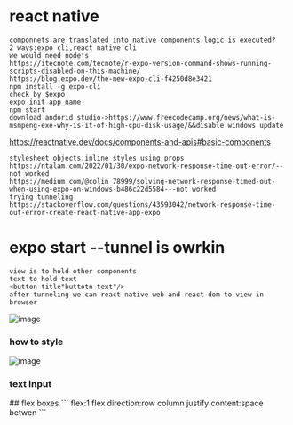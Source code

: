 # react native
```
componnets are translated into native components,logic is executed?
2 ways:expo cli,react native cli
we would need nodejs
https://itecnote.com/tecnote/r-expo-version-command-shows-running-scripts-disabled-on-this-machine/
https://blog.expo.dev/the-new-expo-cli-f4250d8e3421
npm install -g expo-cli
check by $expo
expo init app_name
npm start
download andorid studio->https://www.freecodecamp.org/news/what-is-msmpeng-exe-why-is-it-of-high-cpu-disk-usage/&&disable windows update
```
https://reactnative.dev/docs/components-and-apis#basic-components
```
stylesheet objects.inline styles using props
https://ntalam.com/2022/01/30/expo-network-response-time-out-error/--not worked
https://medium.com/@colin_78999/solving-network-response-timed-out-when-using-expo-on-windows-b486c22d5584---not worked
trying tunneling
https://stackoverflow.com/questions/43593042/network-response-time-out-error-create-react-native-app-expo
```

# expo start --tunnel is owrkin
```
view is to hold other components
text to hold text
<button title"buttotn text"/>
after tunneling we can react native web and react dom to view in browser
```
![image](https://github.com/radha-m0wn1ka/radha-m0wn1ka.github.io/assets/64199052/f81c616e-aef9-40a8-9d3f-b4c45557a180)
### how to style
![image](https://github.com/radha-m0wn1ka/radha-m0wn1ka.github.io/assets/64199052/8c0689bf-5d53-4928-9156-5a45c79b7578)
### text input
<TextInput placeholder='this is text input'/>
## flex boxes
```
flex:1
flex direction:row column
justify content:space betwen
```
